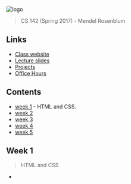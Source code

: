 ![logo](http://i.imgur.com/uk51Ngl.png)

> CS 142 (Spring 2017) - Mendel Rosenblum

## Links

- [Class website](http://web.stanford.edu/class/cs142/index.html)
- [Lecture slides](http://web.stanford.edu/class/cs142/lectures.html)
- [Projects](http://web.stanford.edu/class/cs142/projects.html)
- [Office Hours](http://web.stanford.edu/class/cs142/staff.html)

## Contents

- [week 1](#week-1) - HTML and CSS.
- [week 2](#week-2)
- [week 3](#week-3)
- [week 4](#week-4)
- [week 5](#week-5)

## Week 1

> HTML and CSS

- 







